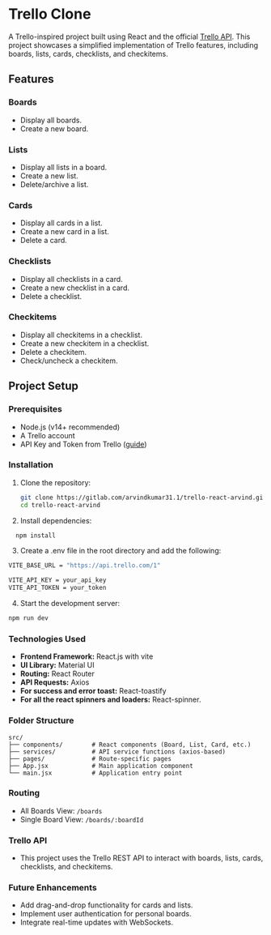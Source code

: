 # Trello Clone

A Trello-inspired project built using React and the official [Trello API](https://developer.atlassian.com/cloud/trello/rest/). This project showcases a simplified implementation of Trello features, including boards, lists, cards, checklists, and checkitems.

## Features

### Boards

- Display all boards.
- Create a new board.

### Lists

- Display all lists in a board.
- Create a new list.
- Delete/archive a list.

### Cards

- Display all cards in a list.
- Create a new card in a list.
- Delete a card.

### Checklists

- Display all checklists in a card.
- Create a new checklist in a card.
- Delete a checklist.

### Checkitems

- Display all checkitems in a checklist.
- Create a new checkitem in a checklist.
- Delete a checkitem.
- Check/uncheck a checkitem.

## Project Setup

### Prerequisites

- Node.js (v14+ recommended)
- A Trello account
- API Key and Token from Trello ([guide](https://developer.atlassian.com/cloud/trello/guides/rest-api/api-introduction/))

### Installation

1. Clone the repository:

   ```bash
   git clone https://gitlab.com/arvindkumar31.1/trello-react-arvind.git
   cd trello-react-arvind
   ```

2. Install dependencies:

```bash
  npm install
```

3.  Create a .env file in the root directory and add the following:

```bash
VITE_BASE_URL = "https://api.trello.com/1"

VITE_API_KEY = your_api_key
VITE_API_TOKEN = your_token
```

4. Start the development server:

```bash
npm run dev
```

### Technologies Used

- **Frontend Framework:** React.js with vite
- **UI Library:** Material UI
- **Routing:** React Router
- **API Requests:** Axios
- **For success and error toast:** React-toastify
- **For all the react spinners and loaders:** React-spinner.

### Folder Structure

```
src/
├── components/        # React components (Board, List, Card, etc.)
├── services/          # API service functions (axios-based)
├── pages/             # Route-specific pages
├── App.jsx            # Main application component
└── main.jsx           # Application entry point
```

### Routing

- All Boards View: `/boards`
- Single Board View: `/boards/:boardId`

### Trello API

- This project uses the Trello REST API to interact with boards, lists, cards, checklists, and checkitems.

### Future Enhancements

- Add drag-and-drop functionality for cards and lists.
- Implement user authentication for personal boards.
- Integrate real-time updates with WebSockets.
